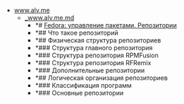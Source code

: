 - <a href = "E:\Node_projects\Node_Way\NBase\_Md\_Index\_Bash\contaners\Learn_this\_stash\Dnf\www.alv.me\cat.www.alv.me\dir.www.alv.me.md">www.alv.me</a>
    - <a href = "E:\Node_projects\Node_Way\NBase\_Md\_Index\_Bash\contaners\Learn_this\_stash\Dnf\www.alv.me\_www.alv.me.md">_www.alv.me.md</a>
        - *# [Fedora: управление пакетами. Репозитории](https://www.alv.me/fedora-upravlenie-paketami-Repozitorii/)
        - *## Что такое репозиторий
        - *## Физическая структура репозиториев
        - *### Структура главного репозитория
        - *### Структура репозитория RPMFusion
        - *### Структура репозитория RFRemix
        - *### Дополнительные репозитории
        - *## Логическая организация репозиториев
        - *### Классификация программ
        - *###  Основные репозитории
